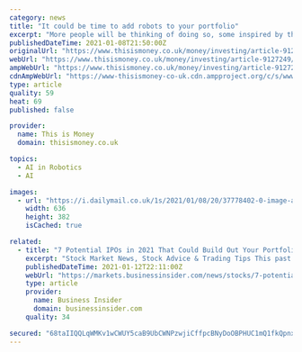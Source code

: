 ```yaml
---
category: news
title: "It could be time to add robots to your portfolio"
excerpt: "More people will be thinking of doing so, some inspired by the role they have played during the pandemic and others by a series of significant deals at the end of 2020."
publishedDateTime: 2021-01-08T21:50:00Z
originalUrl: "https://www.thisismoney.co.uk/money/investing/article-9127249/It-time-add-robots-portfolio.html?mrn_rm=rta"
webUrl: "https://www.thisismoney.co.uk/money/investing/article-9127249/It-time-add-robots-portfolio.html?mrn_rm=rta"
ampWebUrl: "https://www.thisismoney.co.uk/money/investing/article-9127249/amp/It-time-add-robots-portfolio.html"
cdnAmpWebUrl: "https://www-thisismoney-co-uk.cdn.ampproject.org/c/s/www.thisismoney.co.uk/money/investing/article-9127249/amp/It-time-add-robots-portfolio.html"
type: article
quality: 59
heat: 69
published: false

provider:
  name: This is Money
  domain: thisismoney.co.uk

topics:
  - AI in Robotics
  - AI

images:
  - url: "https://i.dailymail.co.uk/1s/2021/01/08/20/37778402-0-image-a-57_1610136218197.jpg"
    width: 636
    height: 382
    isCached: true

related:
  - title: "7 Potential IPOs in 2021 That Could Build Out Your Portfolio"
    excerpt: "Stock Market News, Stock Advice & Trading Tips This past year the initial public offering (IPO) market ended on a very"
    publishedDateTime: 2021-01-12T22:11:00Z
    webUrl: "https://markets.businessinsider.com/news/stocks/7-potential-ipos-in-2021-that-could-build-out-portfolio-1029961808"
    type: article
    provider:
      name: Business Insider
      domain: businessinsider.com
    quality: 34

secured: "68taIIQQLqWMKv1wCWUY5caB9UbCWNPzwjiCffpcBNyDoOBPHUC1mQ1fkQpnxqx68ENiofsFMVWXfyeug7uhwoIwpG+iezglVrdiuCJkZrE5eGQH5Z4NKh61EGRs2QORkIjWcQKjJtuBgFNR7Qz2t2hUCwwyULwS51mGilnTIURUowhaWz7wHa926tS67GCunviIo4F6zyImWVSLcAJ2S6d7DQeDuLUek8orzsS/D28pyIt2BwX5T2CDzUbs7bdRgsHWr6Llbq9taFWinslYLTVoCWrL8cFsZ7Xj4IAY6b04WDXgqtyi1DzrjQc2HfZbAU18OcwNo+rc8lPqGExM6tiJhC2yzHFpn96iZ25Xp0k=;KQ+xN92fHrjHN1FbXrK2QA=="
---
```


